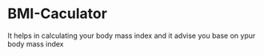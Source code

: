 # BMI-Caculator
It helps in calculating your body mass index and it advise you base on ypur body mass index
